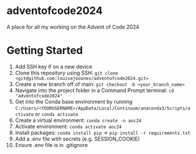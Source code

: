 # adventofcode2024
A place for all my working on the Advent of Code 2024

# Getting Started
1. Add SSH key if on a new device
1. Clone this repository using SSH: `git clone <git@github.com:louisejooones/adventofcode2024.git>`
1. Create a new branch off of main: `git checkout -b <your_branch_name>`
1. Navigate into the project folder in a Command Prompt terminal: `cd "adventofcode2024"`
1. Get into the Conda base environment by running `C:/Users/<YOURUSERNAME>/AppData/Local/Continuum/anaconda3/Scripts/activate` or `conda activate`
1. Create a virtual environment: `conda create -n aoc24`
1. Activate environment: `conda activate aoc24`
1. Install packages: `conda install pip` -> `pip install -r requirements.txt`
1. Add a .env file with secrets (e.g. SESSION_COOKIE)
1. Ensure .env file is in .gitignore